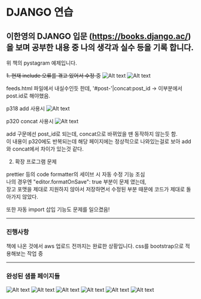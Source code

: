 # DJANGO 연습

## 이한영의 DJANGO 입문 (https://books.django.ac/) 을 보며 공부한 내용 중 나의 생각과 실수 등을 기록 합니다.

위 책의 pystagram 예제입니다.

~~1. 현재 include 오류를 겪고 있어서 수정 중~~
![Alt text](/read_images/image-1.png)
![Alt text](/read_images/image.png)

feeds.html 파일에서 내실수인듯 한데, '#post-'|concat:post_id -> 이부분에서 post.id로 해야했음.

p318 add 사용시
![Alt text](/read_images/p318.jpeg)

p320 concat 사용시
![Alt text](/read_images/p320.jpeg)

add 구문에선 post_id로 되는데, concat으로 바뀌었을 땐 동작하지 않는듯 함.  
이 내용이 p320에도 반복되는데 해당 페이지에는 정상적으로 나와있는걸로 보아 add와 concat에서 차이가 있는것 같다.

2. 확장 프로그램 문제

prettier 등의 code formatter의 세이브 시 자동 수정 기능 조심  
 나의 경우엔 "editor.formatOnSave": true 부분이 문제 였는데,  
 장고 포맷을 제대로 지원하지 않아서 저장하면서 수정된 부분 때문에 코드가 제대로 돌아가지 않았다.

또한 자동 import 삽입 기능도 문제를 일으켰음!

---

### 진행사항

책에 나온 것에서 aws 업로드 전까지는 완료한 상황입니다.
css를 bootstrap으로 적용해보는 작업 중

---

### 완성된 샘플 페이지들

![Alt text](/read_images/image-2.png)
![Alt text](/read_images/image-3.png)
![Alt text](/read_images/image-4.png)
![Alt text](/read_images/image-5.png)
![Alt text](/read_images/image-6.png)
![Alt text](/read_images/image-7.png)
